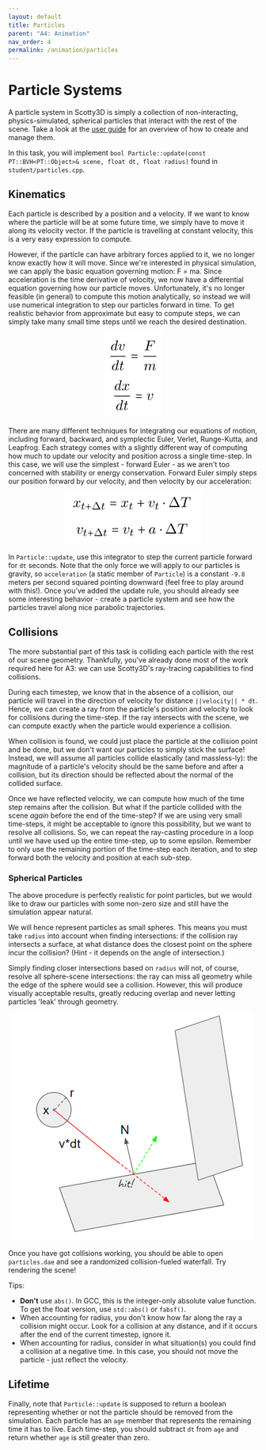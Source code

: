 ```yaml
---
layout: default
title: Particles
parent: "A4: Animation"
nav_order: 4
permalink: /animation/particles
---
```


# Particle Systems

A particle system in Scotty3D is simply a collection of non-interacting, physics-simulated, spherical particles that interact with the rest of the scene. Take a look at the [user guide](../guide/simulate.md) for an overview of how to create and manage them. 

In this task, you will implement ``bool Particle::update(const PT::BVH<PT::Object>& scene, float dt, float radius)`` found in `student/particles.cpp`.

## Kinematics 

Each particle is described by a position and a velocity. If we want to know where the particle will be at some future time, we simply have to move it along its velocity vector. If the particle is travelling at constant velocity, this is a very easy expression to compute. 

However, if the particle can have arbitrary forces applied to it, we no longer know exactly how it will move. Since we're interested in physical simulation, we can apply the basic equation governing motion: F = ma. Since acceleration is the time derivative of velocity, we now have a differential equation governing how our particle moves. Unfortunately, it's no longer feasible (in general) to compute this motion analytically, so instead we will use numerical integration to step our particles forward in time. To get realistic behavior from approximate but easy to compute steps, we can simply take many small time steps until we reach the desired destination.

<center><img src="task4_media/fma.png"></center>

There are many different techniques for integrating our equations of motion, including forward, backward, and symplectic Euler, Verlet, Runge-Kutta, and Leapfrog. Each strategy comes with a slightly different way of computing how much to update our velocity and position across a single time-step. In this case, we will use the simplest - forward Euler - as we aren't too concerned with stability or energy conservation. Forward Euler simply steps our position forward by our velocity, and then velocity by our acceleration:

<center><img src="task4_media/euler.png"></center>

In `Particle::update`, use this integrator to step the current particle forward for `dt` seconds. Note that the only force we will apply to our particles is gravity, so `acceleration` (a static member of `Particle`) is a constant `-9.8` meters per second squared pointing downward (feel free to play around with this!). Once you've added the update rule, you should already see some interesting behavior - create a particle system and see how the particles travel along nice parabolic trajectories. 

## Collisions

The more substantial part of this task is colliding each particle with the rest of our scene geometry. Thankfully, you've already done most of the work required here for A3: we can use Scotty3D's ray-tracing capabilities to find collisions. 

During each timestep, we know that in the absence of a collision, our particle will travel in the direction of velocity for distance `||velocity|| * dt`. Hence, we can create a ray from the particle's position and velocity to look for collisions during the time-step. If the ray intersects with the scene, we can compute exactly when the particle would experience a collision. 

When collision is found, we could just place the particle at the collision point and be done, but we don't want our particles to simply stick the surface! Instead, we will assume all particles collide elastically (and massless-ly): the magnitude of a particle's velocity should be the same before and after a collision, but its direction should be reflected about the normal of the collided surface. 

Once we have reflected velocity, we can compute how much of the time step remains after the collision. But what if the particle collided with the scene _again_ before the end of the time-step? If we are using very small time-steps, it might be acceptable to ignore this possibility, but we want to resolve all collisions. So, we can repeat the ray-casting procedure in a loop until we have used up the entire time-step, up to some epsilon. Remember to only use the remaining portion of the time-step each iteration, and to step forward both the velocity and position at each sub-step.

### Spherical Particles

The above procedure is perfectly realistic for point particles, but we would like to draw our particles with some non-zero size and still have the simulation appear natural. 

We will hence represent particles as small spheres. This means you must take `radius` into account when finding intersections: if the collision ray intersects a surface, at what distance does the closest point on the sphere incur the collision? (Hint - it depends on the angle of intersection.)

Simply finding closer intersections based on `radius` will not, of course, resolve all sphere-scene intersections: the ray can miss all geometry while the edge of the sphere would see a collision. However, this will produce visually acceptable results, greatly reducing overlap and never letting particles 'leak' through geometry. 

<center><img src="task4_media/collision.png"></center>

Once you have got collisions working, you should be able to open `particles.dae` and see a randomized collision-fueled waterfall. Try rendering the scene!

Tips:
- **Don't** use `abs()`. In GCC, this is the integer-only absolute value function. To get the float version, use `std::abs()` or `fabsf()`.
- When accounting for radius, you don't know how far along the ray a collision might occur. Look for a collision at any distance, and if it occurs after the end of the current timestep, ignore it.
- When accounting for radius, consider in what situation(s) you could find a collision at a negative time. In this case, you should not move the particle - just reflect the velocity. 

## Lifetime

Finally, note that `Particle::update` is supposed to return a boolean representing whether or not the particle should be removed from the simulation. Each particle has an `age` member that represents the remaining time it has to live. Each time-step, you should subtract `dt` from `age` and return whether `age` is still greater than zero. 

